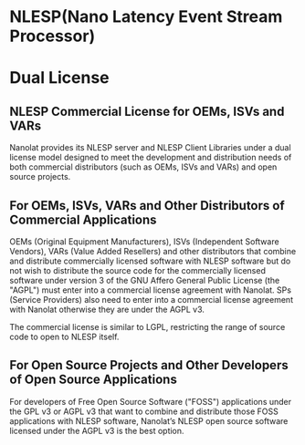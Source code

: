 NLESP(Nano Latency Event Stream Processor)
=====

# Dual License
## NLESP Commercial License for OEMs, ISVs and VARs
 
Nanolat provides its NLESP server and NLESP Client Libraries under a dual license model designed to meet the development and distribution needs of both commercial distributors (such as OEMs, ISVs and VARs) and open source projects.
 
## For OEMs, ISVs, VARs and Other Distributors of Commercial Applications

OEMs (Original Equipment Manufacturers), ISVs (Independent Software Vendors), VARs (Value Added Resellers)  and other distributors that combine and distribute commercially licensed software with NLESP software but do not wish to distribute the source code for the commercially licensed software under version 3 of the GNU Affero General Public License (the "AGPL") must enter into a commercial license agreement with Nanolat.
SPs (Service Providers) also need to enter into a commercial license agreement with Nanolat otherwise they are under the AGPL v3.

The commercial license is similar to LGPL, restricting the range of source code to open to NLESP itself.

## For Open Source Projects and Other Developers of Open Source Applications
 
For developers of Free Open Source Software ("FOSS") applications under the GPL v3 or AGPL v3 that want to combine and distribute those FOSS applications with NLESP software, Nanolat’s NLESP open source software licensed under the AGPL v3 is the best option.
